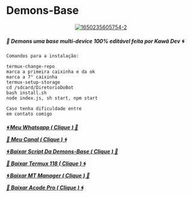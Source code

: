 # Demons-Base

<p align="center">
<a href="https://ibb.co/bJmB40f"><img src="https://i.ibb.co/bJmB40f/1650235605754-2.png" alt="1650235605754-2" border="0"></a>

<h5>
🍃 Demons uma base multi-device 100% editável
feita por Kawã Dev 🌀
</h5>

```
Comandos para a instalação:

termux-change-repo
marca a primeira caixinha e da ok
marca a 7° caixinha
termux-setup-storage
cd /sdcard/DiretorioDoBot
bash install.sh
node index.js, sh start, npm start

Caso tenha dificuldade entre
em contato comigo
```
         
<h5>

[🌀 Meu Whatsapp ( Clique ) 🍃](https://wa.me/556699587805)

[🍃 Meu Canal ( Clique ) 🌀](https://youtube.com/channel/UCbVpZEEssQ6fU_Wke6J_Sjw)
           
[🌀 Baixar Script Da Demons-Base ( Clique ) 🍃](https://www.mediafire.com/file/prx0mfegctvrema/Demons-Base+3.0.zip/file)

[🍃 Baixar Termux 118 ( Clique ) 🌀](https://www.apkmirror.com/apk/fredrik-fornwall/termux-fdroid-version/termux-fdroid-version-0-118-0-release/termux-fdroid-version-0-118-0-android-apk-download/download/)

[🌀 Baixar MT Manager ( Clique ) 🍃](https://www.mediafire.com/file/0vm0v0qcfvjq2u6/MT+Manager_2.10.4-beta.apk/file)

[🍃 Baixar Acode Pro ( Clique ) 🌀](https://www.mediafire.com/file/39o3dijk4tqyk2f/Acode_base.apk/file)

</h5>
